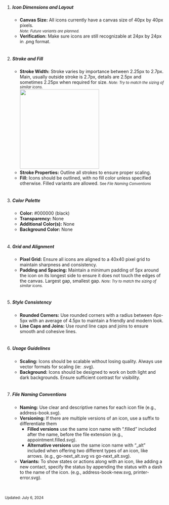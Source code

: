 <ol>
            <li>
              <h5>Icon Dimensions and Layout</h5>
              <ul>
                <li><strong>Canvas Size:</strong> All icons currently have a canvas size of 40px by 40px pixels.<br>
                  <small><em>Note: Future variants are planned.</em></small>
                </li>
                <li><strong>Verification:</strong> Make sure icons are still recognizable at 24px by 24px in .png
                  format.
              </ul>
            </li>
            <br>
            <li>
              <h5>Stroke and Fill</h5>
              <ul>
                <li><strong>Stroke Width:</strong> Stroke varies by importance between 2.25px to 2.7px. Main, usually
                  outside stroke is
                  2.7px, details are 2.5px and sometimes 2.25px when required for size. <small><em>Note: Try to match
                      the sizing of similar
                      icons.</em></small>
                  <br>
                  <img src="https://ysui.org/img/example-server-stroke-redline-2.jpg" height="250" class="rounded-20 mb-2">
                </li>
                <li><strong>Stroke Properties:</strong> Outline all strokes to ensure proper scaling.</li>
                <li><strong>Fill:</strong> Icons should be outlined, with no fill color unless specified otherwise.
                  Filled variants are
                  allowed. <small>See <em>File Naming Conventions</em></small></li>
              </ul>
            </li>
            <br>
            <li>
              <h5>Color Palette</h5>
              <ul>
                <li><strong>Color:</strong> #000000 (black)</li>
                <li><strong>Transparency:</strong> None</li>
                <li><strong>Additional Color(s):</strong> None</li>
                <li><strong>Background Color:</strong> None</li>
              </ul>
            </li>
            <br>
            <li>
              <h5>Grid and Alignment</h5>
              <ul>
                <li><strong>Pixel Grid:</strong> Ensure all icons are aligned to a 40x40 pixel grid to maintain
                  sharpness and consistency.</li>
                <li><strong>Padding and Spacing:</strong> Maintain a minimum padding of 5px around the icon on its
                  longest side to ensure it does
                  not touch the edges of the canvas. Largest gap, smallest gap. <small><em>Note: Try to match the sizing
                      of similar
                      icons.</em></small></li>
              </ul>
            </li>
            <br>
            <li>
              <h5>Style Consistency</h5>
              <ul>
                <li><strong>Rounded Corners:</strong> Use rounded corners with a radius between 4px-5px with an average
                  of 4.5px to maintain a
                  friendly and modern look.</li>
                <li><strong>Line Caps and Joins:</strong> Use round line caps and joins to ensure smooth and cohesive
                  lines.</li>
              </ul>
            </li>
            <br>
            <li>
              <h5>Usage Guidelines</h5>
              <ul>
                <li><strong>Scaling:</strong> Icons should be scalable without losing quality. Always use vector formats
                  for scaling (ie: .svg).</li>
                <li><strong>Background:</strong> Icons should be designed to work on both light and dark backgrounds.
                  Ensure sufficient contrast
                  for visibility.</li>
              </ul>
            </li>
            <br>
            <li>
              <h5>File Naming Conventions</h5>
              <ul>
                <li><strong>Naming:</strong> Use clear and descriptive names for each icon file (e.g.,
                  address-book.svg).</li>
                <li><strong>Versioning:</strong> If there are multiple versions of an icon, use a suffix to
                  differentiate them
                  <ul>
                    <li><strong>Filled versions</strong> use the same icon name with “.filled” included after the name,
                      before the file extension
                      (e.g., appointment.filled.svg).</li>
                    <li><strong>Alternative versions</strong> use the same icon name with “_alt” included when offering
                      two different types of an
                      icon, like arrows. (e.g., go-next_alt.svg vs go-next_alt.svg).</li>
                  </ul>
                </li>
                <li><strong>Variants:</strong> To show states or actions along with an icon, like adding a new contact,
                  specify the status by
                  appending the status with a dash to the name of the icon. (e.g., address-book-new.svg,
                  printer-error.svg).</li>
              </ul>
            </li>
          </ol>
          <br><br>
          <small>Updated: July 6, 2024</small>
